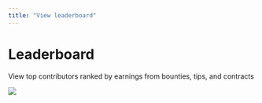 ```yaml
---
title: "View leaderboard"
---
```


# Leaderboard

View top contributors ranked by earnings from bounties, tips, and contracts

![](/images/docs/leaderboard.png)
